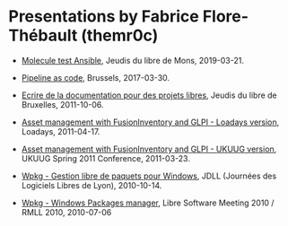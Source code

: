 # Presentations by Fabrice Flore-Thébault (themr0c)

* [Molecule test Ansible](molecule-test-ansible), Jeudis du libre de Mons, 2019-03-21.

* [Pipeline as code](pipeline-as-code-2017), Brussels, 2017-03-30.

* [Ecrire de la documentation pour des projets libres](2011-10-06-jeudisdulibre-bruxelles), Jeudis du libre de Bruxelles, 2011-10-06.

* [Asset management with FusionInventory and GLPI - Loadays version](https://www.slideshare.net/themr0c/loadays-2011-asset-management-with-fusioninventory-and-glpi), Loadays, 2011-04-17.

* [Asset management with FusionInventory and GLPI - UKUUG version](https://www.slideshare.net/themr0c/asset-management-with-fusioninventory-and-glpi),
UKUUG Spring 2011 Conference, 2011-03-23.

* [Wpkg - Gestion libre de paquets pour Windows](https://www.slideshare.net/themr0c/wpkg-jdll2010), JDLL (Journées des Logiciels Libres de Lyon), 2010-10-14.

* [Wpkg - Windows Packages manager](https://www.slideshare.net/themr0c/wpkg), Libre Software Meeting 2010 / RMLL 2010, 2010-07-06
